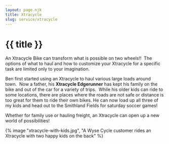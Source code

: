 ```yaml
---
layout: page.njk
title: Xtracycle
slug: service/xtracycle
---
```

# {{ title }}

An Xtracycle Bike can transform what is possible on two wheels!!  The options of what to haul and how to customize your Xtracycle for a specific task are limited only to your imagination.

Ben first started using an Xtracycle to haul various large loads around town.  Now a father, his **Xtracycle Edgerunner** has kept his family on the bike and out of the car for a variety of trips.  While his older kids can ride to some locations, there are places where the roads are not safe or distance is too great for them to ride their own bikes. He can now load up all three of my kids and head out to the Smithland Fields for saturday soccer games!

Whether for family use or hauling freight, an Xtracycle can open up a new world of possibilities!

{% image "xtracycle-with-kids.jpg", "A Wyse Cycle customer rides an Xtracycle with two happy kids on the back" %}

